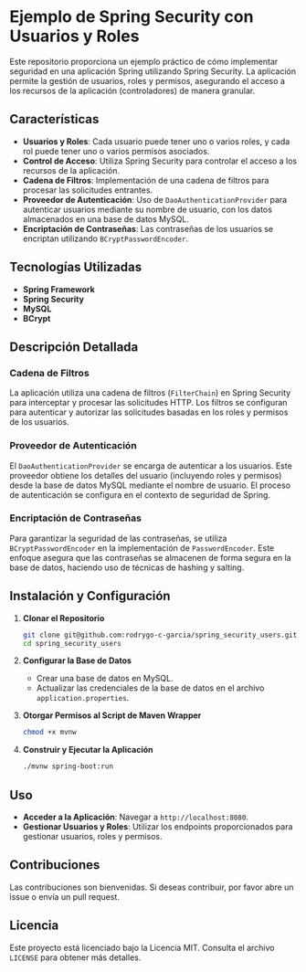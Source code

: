 # Ejemplo de Spring Security con Usuarios y Roles

Este repositorio proporciona un ejemplo práctico de cómo implementar seguridad en una aplicación Spring utilizando Spring Security. La aplicación permite la gestión de usuarios, roles y permisos, asegurando el acceso a los recursos de la aplicación (controladores) de manera granular.

## Características

- **Usuarios y Roles**: Cada usuario puede tener uno o varios roles, y cada rol puede tener uno o varios permisos asociados.
- **Control de Acceso**: Utiliza Spring Security para controlar el acceso a los recursos de la aplicación.
- **Cadena de Filtros**: Implementación de una cadena de filtros para procesar las solicitudes entrantes.
- **Proveedor de Autenticación**: Uso de `DaoAuthenticationProvider` para autenticar usuarios mediante su nombre de usuario, con los datos almacenados en una base de datos MySQL.
- **Encriptación de Contraseñas**: Las contraseñas de los usuarios se encriptan utilizando `BCryptPasswordEncoder`.

## Tecnologías Utilizadas

- **Spring Framework**
- **Spring Security**
- **MySQL**
- **BCrypt**

## Descripción Detallada

### Cadena de Filtros

La aplicación utiliza una cadena de filtros (`FilterChain`) en Spring Security para interceptar y procesar las solicitudes HTTP. Los filtros se configuran para autenticar y autorizar las solicitudes basadas en los roles y permisos de los usuarios.

### Proveedor de Autenticación

El `DaoAuthenticationProvider` se encarga de autenticar a los usuarios. Este proveedor obtiene los detalles del usuario (incluyendo roles y permisos) desde la base de datos MySQL mediante el nombre de usuario. El proceso de autenticación se configura en el contexto de seguridad de Spring.

### Encriptación de Contraseñas

Para garantizar la seguridad de las contraseñas, se utiliza `BCryptPasswordEncoder` en la implementación de `PasswordEncoder`. Este enfoque asegura que las contraseñas se almacenen de forma segura en la base de datos, haciendo uso de técnicas de hashing y salting.

## Instalación y Configuración

1. **Clonar el Repositorio**
    ```bash
    git clone git@github.com:rodrygo-c-garcia/spring_security_users.git
    cd spring_security_users
    ```

2. **Configurar la Base de Datos**
    - Crear una base de datos en MySQL.
    - Actualizar las credenciales de la base de datos en el archivo `application.properties`.
      
3. **Otorgar Permisos al Script de Maven Wrapper**
    ```bash
    chmod +x mvnw
    ```

4. **Construir y Ejecutar la Aplicación**
    ```bash
    ./mvnw spring-boot:run
    ```

## Uso

- **Acceder a la Aplicación**: Navegar a `http://localhost:8080`.
- **Gestionar Usuarios y Roles**: Utilizar los endpoints proporcionados para gestionar usuarios, roles y permisos.

## Contribuciones

Las contribuciones son bienvenidas. Si deseas contribuir, por favor abre un issue o envía un pull request.

## Licencia

Este proyecto está licenciado bajo la Licencia MIT. Consulta el archivo `LICENSE` para obtener más detalles.
